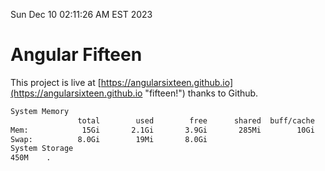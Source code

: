 Sun Dec 10 02:11:26 AM EST 2023

# Angular Fifteen


This project is live at [https://angularsixteen.github.io](https://angularsixteen.github.io "fifteen!") thanks to Github.

```bash
System Memory
               total        used        free      shared  buff/cache   available
Mem:            15Gi       2.1Gi       3.9Gi       285Mi        10Gi        13Gi
Swap:          8.0Gi        19Mi       8.0Gi
System Storage
450M	.
```
```bash
